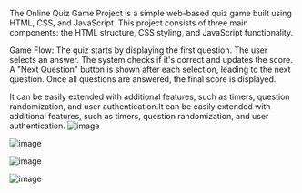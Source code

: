 The Online Quiz Game Project is a simple web-based quiz game built using HTML, CSS, and JavaScript. This project consists of three main components: the HTML structure, CSS styling, and JavaScript functionality.

Game Flow:
The quiz starts by displaying the first question.
The user selects an answer. The system checks if it's correct and updates the score.
A "Next Question" button is shown after each selection, leading to the next question.
Once all questions are answered, the final score is displayed.

It can be easily extended with additional features, such as timers, question randomization, and user authentication.It can be easily extended with additional features, such as timers, question randomization, and user authentication.
![image](https://github.com/user-attachments/assets/cd64a6e9-389b-49db-ab7a-25ad5e199261)

![image](https://github.com/user-attachments/assets/44487c8b-d33b-40d0-b6d6-b712c98ac170)

![image](https://github.com/user-attachments/assets/24bcfc63-fd64-4675-a1ca-d0b79ddc5cb5)

![image](https://github.com/user-attachments/assets/11476801-b11d-4f8c-b065-9ebad5e1333c)
